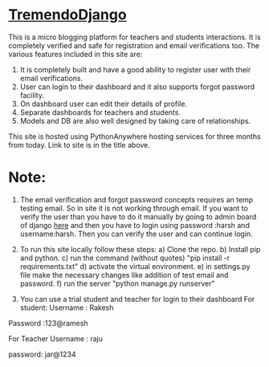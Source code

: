 # [TremendoDjango](https://microblog.pythonanywhere.com/login)
This is a micro blogging platform for teachers and students interactions. It is completely verified and safe for registration and email verifications too.
The various features included in this site are:
1) It is completely built and have a good ability to register user with their email verifications.
2) User can login to their dashboard and it also supports forgot password facility.
3) On dashboard user can edit their details of profile.
4) Separate dashboards for teachers and students.
5) Models and DB are also well designed by taking care of relationships.

This site is hosted using PythonAnywhere hosting services for three months from today.
Link to site is in the title above.

# Note:
1) The email verification and forgot password concepts requires an temp testing email. So in site it is not working through email. If you want to verify the user than you have to do it manually by going to admin board of django [here](https://microblog.pythonanywhere.com/admin/) and then you have to login using password :harsh and username:harsh.
  Then you can verify the user and can continue login.
2) To run this site locally follow these steps:
  a) Clone the repo.
  b) Install pip and python.
  c) run the command (without quotes) "pip install -r requirements.txt"
  d) activate the virtual environment.
  e) in settings.py file make the necessary changes like addition of test email and password.
  f) run the server "python manage.py runserver"

3) You can use a trial student and teacher for login to their dashboard
  For student:
  Username : Rakesh
  
  Password :123@ramesh
  
  For Teacher
  Username : raju
  
  password: jar@1234
  
